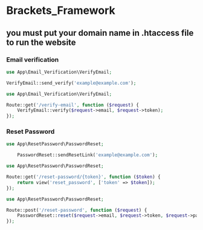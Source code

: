 # Brackets_Framework

## you must put your domain name in .htaccess file to run the website

### Email verification
```php
use App\Email_Verification\VerifyEmail;

VerifyEmail::send_verify('example@example.com');
```
```php
use App\Email_Verification\VerifyEmail;

Route::get('/verify-email', function ($request) {
	VerifyEmail::verify($request->email, $request->token);
});
```

### Reset Password
```php
use App\ResetPassword\PasswordReset;

    PasswordReset::sendResetLink('example@example.com');
```
```php
use App\ResetPassword\PasswordReset;

Route::get('/reset-password/{token}', function ($token) {
    return view('reset_password', ['token' => $token]);
});
```
```php
use App\ResetPassword\PasswordReset;

Route::post('/reset-password', function ($request) {
    PasswordReset::reset($request->email, $request->token, $request->password, $request->confirm_password);
});
```
